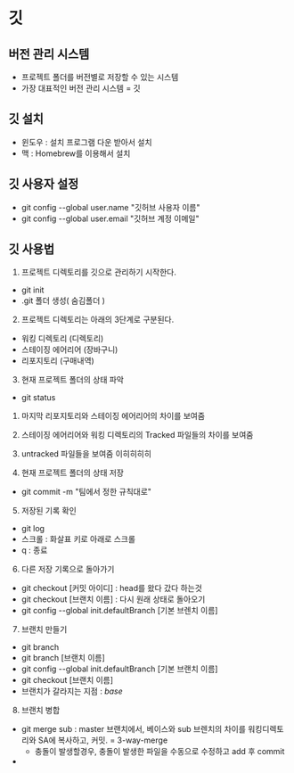 # 깃

## 버전 관리 시스템
- 프로젝트 폴더를 버전별로 저장할 수 있는 시스템
- 가장 대표적인 버전 관리 시스템 = 깃

## 깃 설치
- 윈도우 : 설치 프로그램 다운 받아서 설치
- 맥 : Homebrew를 이용해서 설치

## 깃 사용자 설정
- git config --global user.name "깃허브 사용자 이름"
- git config --global user.email "깃허브 계정 이메일"

## 깃 사용법
1. 프로젝트 디렉토리를 깃으로 관리하기 시작한다.
  - git init
  - .git 폴더 생성( 숨김폴더 )

2. 프로젝트 디렉토리는 아래의 3단계로 구분된다.
  - 워킹 디렉토리 (디렉토리)
  - 스테이징 에어리어 (장바구니)
  - 리포지토리 (구매내역)

3. 현재 프로젝트 폴더의 상태 파악
  - git status
  1. 마지막 리포지토리와 스테이징 에어리어의 차이를 보여줌
  2. 스테이징 에어리어와 워킹 디렉토리의 Tracked 파일들의 차이를 보여줌
  3. untracked 파일들을 보여줌 이히히히히

4. 현재 프로젝트 폴더의 상태 저장
  - git commit -m "팀에서 정한 규칙대로"

5. 저장된 기록 확인
  - git log
  - 스크롤 : 화살표 키로 아래로 스크롤
  - q : 종료

6. 다른 저장 기록으로 돌아가기
  - git checkout [커밋 아이디] : head를 왔다 갔다 하는것
  - git checkout [브랜치 이름] : 다시 원래 상태로 돌아오기
  - git config --global init.defaultBranch [기본 브렌치 이름]

7. 브랜치 만들기
  - git branch
  - git branch [브랜치 이름]
  - git config --global init.defaultBranch [기본 브랜치 이름]
  - git checkout [브랜치 이름]
  - 브랜치가 갈라지는 지점 : *base*

8. 브랜치 병합
  - git merge sub : master 브랜치에서, 베이스와 sub 브렌치의 차이를 워킹디렉토리와 SA에 복사하고, 커밋. = 3-way-merge
    - 충돌이 발생할경우, 충돌이 발생한 파일을 수동으로 수정하고 add 후 commit
  - 